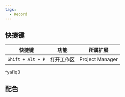 ```yaml
---
tags:
  - Record
---
```

## 快捷键

| 快捷键               | 功能    | 所属扩展            |
| ----------------- | ----- | --------------- |
| `Shift + Alt + P` | 打开工作区 | Project Manager |

^yal1q3

## 配色
